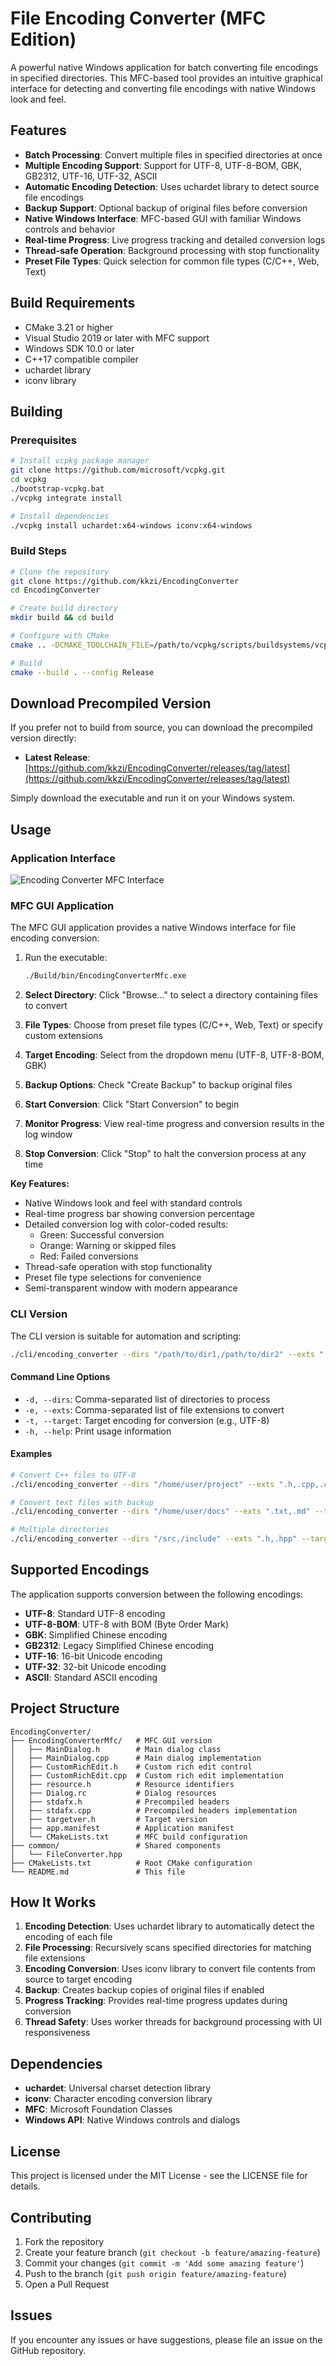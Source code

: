# File Encoding Converter (MFC Edition)

A powerful native Windows application for batch converting file encodings in specified directories. This MFC-based tool provides an intuitive graphical interface for detecting and converting file encodings with native Windows look and feel.

## Features

- **Batch Processing**: Convert multiple files in specified directories at once
- **Multiple Encoding Support**: Support for UTF-8, UTF-8-BOM, GBK, GB2312, UTF-16, UTF-32, ASCII
- **Automatic Encoding Detection**: Uses uchardet library to detect source file encodings
- **Backup Support**: Optional backup of original files before conversion
- **Native Windows Interface**: MFC-based GUI with familiar Windows controls and behavior
- **Real-time Progress**: Live progress tracking and detailed conversion logs
- **Thread-safe Operation**: Background processing with stop functionality
- **Preset File Types**: Quick selection for common file types (C/C++, Web, Text)

## Build Requirements

- CMake 3.21 or higher
- Visual Studio 2019 or later with MFC support
- Windows SDK 10.0 or later
- C++17 compatible compiler
- uchardet library
- iconv library

## Building

### Prerequisites

```bash
# Install vcpkg package manager
git clone https://github.com/microsoft/vcpkg.git
cd vcpkg
./bootstrap-vcpkg.bat
./vcpkg integrate install

# Install dependencies
./vcpkg install uchardet:x64-windows iconv:x64-windows
```

### Build Steps

```bash
# Clone the repository
git clone https://github.com/kkzi/EncodingConverter
cd EncodingConverter

# Create build directory
mkdir build && cd build

# Configure with CMake
cmake .. -DCMAKE_TOOLCHAIN_FILE=/path/to/vcpkg/scripts/buildsystems/vcpkg.cmake -DVCPKG_TARGET_TRIPLET=x64-windows-static-md

# Build
cmake --build . --config Release
```

## Download Precompiled Version

If you prefer not to build from source, you can download the precompiled version directly:

- **Latest Release**: [https://github.com/kkzi/EncodingConverter/releases/tag/latest](https://github.com/kkzi/EncodingConverter/releases/tag/latest)

Simply download the executable and run it on your Windows system.

## Usage

### Application Interface

![Encoding Converter MFC Interface](assets/screenshot1.png)

### MFC GUI Application

The MFC GUI application provides a native Windows interface for file encoding conversion:

1. Run the executable:
   ```bash
   ./Build/bin/EncodingConverterMfc.exe
   ```

2. **Select Directory**: Click "Browse..." to select a directory containing files to convert
3. **File Types**: Choose from preset file types (C/C++, Web, Text) or specify custom extensions
4. **Target Encoding**: Select from the dropdown menu (UTF-8, UTF-8-BOM, GBK)
5. **Backup Options**: Check "Create Backup" to backup original files
6. **Start Conversion**: Click "Start Conversion" to begin
7. **Monitor Progress**: View real-time progress and conversion results in the log window
8. **Stop Conversion**: Click "Stop" to halt the conversion process at any time

**Key Features:**
- Native Windows look and feel with standard controls
- Real-time progress bar showing conversion percentage
- Detailed conversion log with color-coded results:
  - Green: Successful conversion
  - Orange: Warning or skipped files
  - Red: Failed conversions
- Thread-safe operation with stop functionality
- Preset file type selections for convenience
- Semi-transparent window with modern appearance

### CLI Version

The CLI version is suitable for automation and scripting:

```bash
./cli/encoding_converter --dirs "/path/to/dir1,/path/to/dir2" --exts ".h,.cpp,.c" --target "UTF-8"
```

#### Command Line Options

- `-d, --dirs`: Comma-separated list of directories to process
- `-e, --exts`: Comma-separated list of file extensions to convert
- `-t, --target`: Target encoding for conversion (e.g., UTF-8)
- `-h, --help`: Print usage information

#### Examples

```bash
# Convert C++ files to UTF-8
./cli/encoding_converter --dirs "/home/user/project" --exts ".h,.cpp,.c" --target "UTF-8"

# Convert text files with backup
./cli/encoding_converter --dirs "/home/user/docs" --exts ".txt,.md" --target "UTF-8-BOM"

# Multiple directories
./cli/encoding_converter --dirs "/src,/include" --exts ".h,.hpp" --target "GBK"
```

## Supported Encodings

The application supports conversion between the following encodings:

- **UTF-8**: Standard UTF-8 encoding
- **UTF-8-BOM**: UTF-8 with BOM (Byte Order Mark)
- **GBK**: Simplified Chinese encoding
- **GB2312**: Legacy Simplified Chinese encoding
- **UTF-16**: 16-bit Unicode encoding
- **UTF-32**: 32-bit Unicode encoding
- **ASCII**: Standard ASCII encoding

## Project Structure

```
EncodingConverter/
├── EncodingConverterMfc/   # MFC GUI version
│   ├── MainDialog.h        # Main dialog class
│   ├── MainDialog.cpp      # Main dialog implementation
│   ├── CustomRichEdit.h    # Custom rich edit control
│   ├── CustomRichEdit.cpp  # Custom rich edit implementation
│   ├── resource.h          # Resource identifiers
│   ├── Dialog.rc           # Dialog resources
│   ├── stdafx.h            # Precompiled headers
│   ├── stdafx.cpp          # Precompiled headers implementation
│   ├── targetver.h         # Target version
│   ├── app.manifest        # Application manifest
│   └── CMakeLists.txt      # MFC build configuration
├── common/                 # Shared components
│   └── FileConverter.hpp
├── CMakeLists.txt          # Root CMake configuration
└── README.md               # This file
```

## How It Works

1. **Encoding Detection**: Uses uchardet library to automatically detect the encoding of each file
2. **File Processing**: Recursively scans specified directories for matching file extensions
3. **Encoding Conversion**: Uses iconv library to convert file contents from source to target encoding
4. **Backup**: Creates backup copies of original files if enabled
5. **Progress Tracking**: Provides real-time progress updates during conversion
6. **Thread Safety**: Uses worker threads for background processing with UI responsiveness

## Dependencies

- **uchardet**: Universal charset detection library
- **iconv**: Character encoding conversion library
- **MFC**: Microsoft Foundation Classes
- **Windows API**: Native Windows controls and dialogs

## License

This project is licensed under the MIT License - see the LICENSE file for details.

## Contributing

1. Fork the repository
2. Create your feature branch (`git checkout -b feature/amazing-feature`)
3. Commit your changes (`git commit -m 'Add some amazing feature'`)
4. Push to the branch (`git push origin feature/amazing-feature`)
5. Open a Pull Request

## Issues

If you encounter any issues or have suggestions, please file an issue on the GitHub repository.
